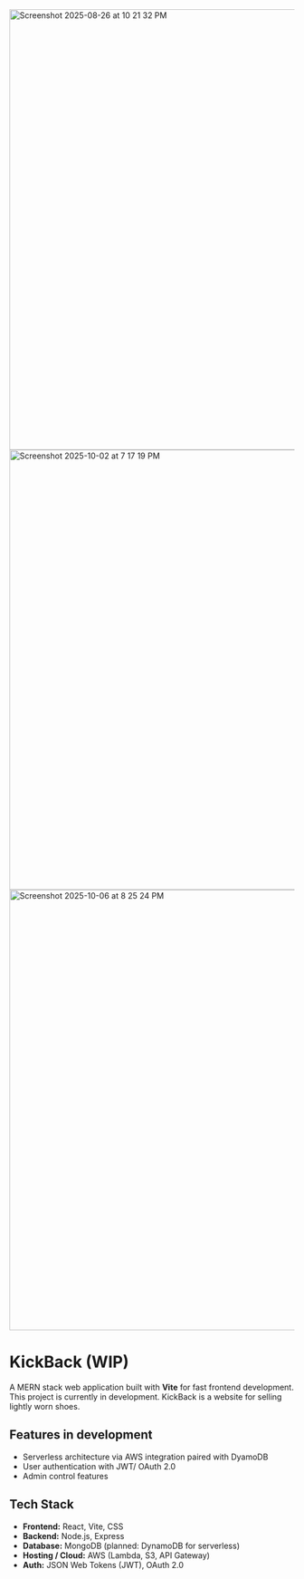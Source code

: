 

<img width="1432" height="778" alt="Screenshot 2025-08-26 at 10 21 32 PM" src="https://github.com/user-attachments/assets/63503272-1700-4006-871c-44acbd02e173" />
<img width="1437" height="777" alt="Screenshot 2025-10-02 at 7 17 19 PM" src="https://github.com/user-attachments/assets/72ecc91f-0f44-4357-8a0d-2c36c51c993c" />
<img width="1437" height="778" alt="Screenshot 2025-10-06 at 8 25 24 PM" src="https://github.com/user-attachments/assets/e7d38351-9e09-4fba-a178-e1a730a37b7d" />


# KickBack (WIP)

A MERN stack web application built with **Vite** for fast frontend development. This project is currently in development. KickBack is a website for selling lightly worn shoes. 

## Features in development
- Serverless architecture via AWS integration paired with DyamoDB
- User authentication with JWT/ OAuth 2.0 
- Admin control features

## Tech Stack

- **Frontend:** React, Vite, CSS
- **Backend:** Node.js, Express
- **Database:** MongoDB (planned: DynamoDB for serverless)
- **Hosting / Cloud:** AWS (Lambda, S3, API Gateway)
- **Auth:** JSON Web Tokens (JWT), OAuth 2.0 





